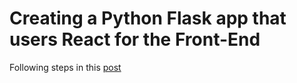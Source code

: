 # Creating a Python Flask app that users React for the Front-End

Following steps in this [post](https://medium.com/@pranayaryal/how-to-run-flask-and-react-together-6e7c773b54d)
